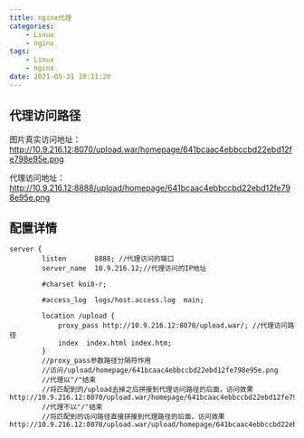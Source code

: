 ```yaml
---
title: nginx代理
categories: 
	- Linux
	- nginx
tags: 
	- Linux
	- nginx
date: 2021-05-31 10:11:20
---
```

<!-- toc -->

## <span id="inline-blue">代理访问路径</span>

图片真实访问地址：http://10.9.216.12:8070/upload.war/homepage/641bcaac4ebbccbd22ebd12fe798e95e.png

代理访问地址：http://10.9.216.12:8888/upload/homepage/641bcaac4ebbccbd22ebd12fe798e95e.png

## <span id="inline-blue">配置详情</span>
```shell
server {
        listen       8888; //代理访问的端口
        server_name  10.9.216.12;//代理访问的IP地址

        #charset koi8-r;

        #access_log  logs/host.access.log  main;

        location /upload {
            proxy_pass http://10.9.216.12:8070/upload.war/; //代理访问路径
            index  index.html index.htm;
        }
		//proxy_pass参数路径分隔符作用
		//访问/upload/homepage/641bcaac4ebbccbd22ebd12fe798e95e.png
		//代理以"/"结束
		//将匹配到的/upload去掉之后拼接到代理访问路径的后面，访问效果http://10.9.216.12:8070/upload.war/homepage/641bcaac4ebbccbd22ebd12fe798e95e.png
		//代理不以"/"结束
		//将匹配到的访问路径直接拼接到代理路径的后面，访问效果http://10.9.216.12:8070/upload.war/upload/homepage/641bcaac4ebbccbd22ebd12fe798e95e.png
```








